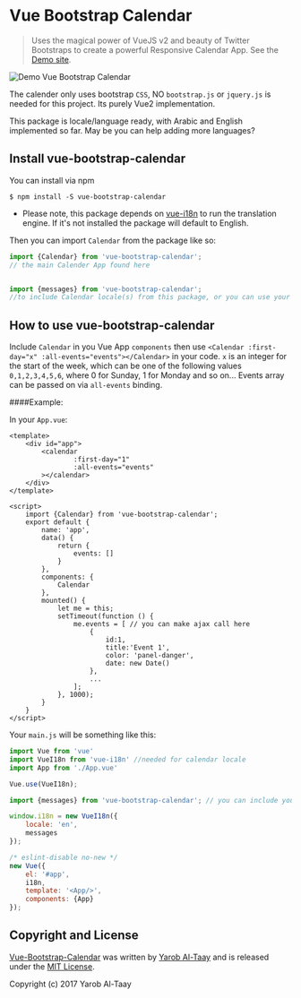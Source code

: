 # Vue Bootstrap Calendar

> Uses the magical power of VueJS v2 and beauty of Twitter Bootstraps to create a powerful Responsive Calendar App. See the [Demo site](https://eazyserver.github.io/Vue-Bootstrap-Calendar/).


![Demo Vue Bootstrap Calendar](https://raw.githubusercontent.com/EazyServer/Vue-Bootstrap-Calendar/master/assets/vue-bootstrap-calendar.png)


The calender only uses bootstrap ``CSS``, NO ``bootstrap.js`` or ``jquery.js`` is needed for this project. Its purely Vue2 implementation.

This package is locale/language ready, with Arabic and English implemented so far. May be you can help adding more languages?

## Install vue-bootstrap-calendar #

You can install via npm
   
    $ npm install -S vue-bootstrap-calendar


* Please note, this package depends on [vue-i18n](https://github.com/kazupon/vue-i18n) to run the translation engine. If it's not installed the package will default to English.

Then you can import ``Calendar`` from the package like so:
```javascript
import {Calendar} from 'vue-bootstrap-calendar';
// the main Calender App found here


import {messages} from 'vue-bootstrap-calendar';
//to include Calendar locale(s) from this package, or you can use your own one!
```

## How to use vue-bootstrap-calendar #

Include ```Calendar``` in you Vue App ```components``` then use ```<Calendar :first-day="x" :all-events="events"></Calendar>``` in your code. ``x`` is an integer for the start of the week, which can be one of the following values ``0,1,2,3,4,5,6``, where 0 for Sunday, 1 for Monday and so on...
Events array can be passed on via ``all-events`` binding.

####Example:

In your ``App.vue``:

```vue
<template>
    <div id="app">
        <calendar
                :first-day="1"
                :all-events="events"
        ></calendar>
    </div>
</template>

<script>
    import {Calendar} from 'vue-bootstrap-calendar';
    export default {
        name: 'app',
        data() {
            return {
                events: []
            }
        },
        components: {
            Calendar
        },
        mounted() {
            let me = this;
            setTimeout(function () {
                me.events = [ // you can make ajax call here
                    {
                        id:1,
                        title:'Event 1',
                        color: 'panel-danger',
                        date: new Date()
                    },
                    ...
                ];
            }, 1000);
        }
    }
</script>
```

Your ``main.js`` will be something like this:

```javascript
import Vue from 'vue'
import VueI18n from 'vue-i18n' //needed for calendar locale
import App from './App.vue'

Vue.use(VueI18n);

import {messages} from 'vue-bootstrap-calendar'; // you can include your own translation here if you want!

window.i18n = new VueI18n({
    locale: 'en',
    messages
});

/* eslint-disable no-new */
new Vue({
    el: '#app',
    i18n,
    template: '<App/>',
    components: {App}
});
```

## Copyright and License

[Vue-Bootstrap-Calendar](https://github.com/EazyServer/Vue-Bootstrap-Calendar) was written by [Yarob Al-Taay](https://twitter.com/TheEpicVoyage) and is released under the 
[MIT License](LICENSE.md).

Copyright (c) 2017 Yarob Al-Taay